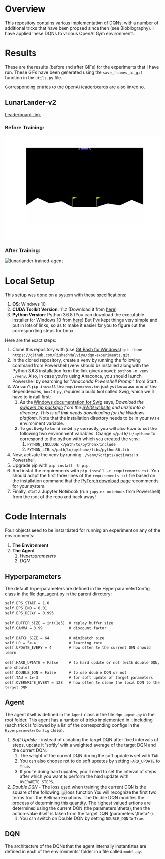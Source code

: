 # Overview
This repository contains various implementation of DQNs, with a number of additional tricks that have been propsed since then (see Biobliography). I have applied these DQNs to various OpenAI Gym environments.

# Results
These are the results (before and after GIFs) for the experiments that I have run. These GIFs have been generated using the `save_frames_as_gif` function in the `utils.py` file.

Corresponding entries to the OpenAI leaderboards are also linked to.



## LunarLander-v2
[Leaderboard Link](https://github.com/openai/gym/wiki/Leaderboard#lunarlander-v2)
### Before Training:
![lunarlander-random-agent](https://github.com/RishabhMalviya/dqn_experiments/blob/master/lunar-lander/videos/random_agent.gif?raw=true)
### After Training:
![lunarlander-trained-agent](https://github.com/RishabhMalviya/dqn_experiments/blob/master/lunar-lander/videos/trained_agent.gif?raw=true)

# Local Setup
This setup was done on a system with these specifications:
1. **OS**: Windows 10
2. **CUDA Toolkit Version**: 11.2 (Download it from [here](https://developer.nvidia.com/Cuda-downloads))
3. **Python Version**: Python 3.6.8 (You can download the executable installer for Windows 10 from [here](https://www.python.org/ftp/python/3.6.8/python-3.6.8-amd64.exe))
But I've kept things very simple and put in lots of links, so as to make it easier for you to figure out the corresponding steps for Linux.

Here are the exact steps:
1. Clone this repository with (use [Git Bash for Windows](https://gitforwindows.org/)) `git clone https://github.com/RishabhMalviya/dqn-experiments.git`.
2. In the cloned repository, create a venv by running the following command from Powershell (venv should be installed along with the Python 3.6.8 installation form the link given above): `python -m venv ./venv`. Also, in case you're using Anaconda, you should launch Powershell by searching for "*Anaconda Powershell Prompt*" from Start.
3. We can't `pip install` the `requirements.txt` just yet because one of the dependencies, `box2d-py`, requires a build tool called Swig, which we'll have to install first: 
   1. As the [Windows documentation for Swig](http://www.swig.org/Doc1.3/Windows.html) says, *Download the [swigwin zip package](http://prdownloads.sourceforge.net/swig/swigwin-4.0.2.zip) from the [SWIG website](http://www.swig.org/download.html) and unzip into a directory. This is all that needs downloading for the Windows platform.* Note that the installation directory needs to be in your `PATH` environment variable.
   2. To get Swig to build `box2d-py` correctly, you will also have to set the following two environment variables. Change `</path/to/python>` to correspond to the python with which you created the venv:
      1. `PYTHON_INCLUDE`: `</path/to/python>/include`
      2. `PYTHON_LIB`: `</path/to/python>/libs/python36.lib`
4. Now, activate the venv by running `./venv/Scripts/activate` in Powershell.
5. Upgrade pip with `pip install -U pip`.
6. And install the requirements with `pip install -r requirements.txt`. You should adapt the first three lines of the `requirements.txt` file based on the installation command that the [PyTorch download page](https://pytorch.org/get-started/locally/) recommends for your system.
7. Finally, start a Jupyter Notebook (run `jupyter notebook` from Powershell) from the root of the repo and hack away!

# Code Internals

Four objects need to be instantiated for running an experiment on any of the environments:

1. **The Environment**
2. **The Agent**
   1. *Hyperparameters*
   2. *DQN* 

## Hyperparameters
The default hyperparameters are defined in the HyperparameterConfig class in the file dqn_agent.py in the parent directory:

```
self.EPS_START = 1.0
self.EPS_END = 0.01
self.EPS_DECAY = 0.995

self.BUFFER_SIZE = int(1e5)  # replay buffer size
self.GAMMA = 0.99            # discount factor

self.BATCH_SIZE = 64         # minibatch size
self.LR = 5e-4               # learning rate 
self.UPDATE_EVERY = 4        # how often to the current DQN should learn

self.HARD_UPDATE = False     # to hard update or not (with double DQN, one should)
self.DOUBLE_DQN = False      # to use double DQN or not
self.TAU = 1e-3              # for soft update of target parameters
self.OVERWRITE_EVERY = 128   # how often to clone the local DQN to the target DQN
```

## Agent
The agent itself is defined in the `Agent` class in the file `dqn_agent.py` in the root folder. This agent has a number of tricks implemented in it including (each trick is followed by a list of the corresponding configs in the `HyperparameterConfig` class):
1. *Soft Update* - instead of updating the target DQN after fixed intervals of steps, update it 'softly' with a weighted average of the target DQN and the current DQN.
   1. The weight of the current DQN during the soft update is set with `TAU`. 
   2. You can also choose not to do soft updates by setting `HARD_UPDATE` to `True`.
   3. If you're doing hard updates, you'll need to set the interval of steps after which you want to perform the hard update with `OVERWRITE_STEPS`.
2. *Double DQN* - The loss used when training the current DQN is the square of the following:
![loss function](https://imgur.com/bKrBclq.jpg)
You will recognize the first two terms from the Bellman Equations. The Double DQN modifies the process of determining this quantity. The highest valued actions are determined using the current DQN (the parameters \theta), then the action-value itself is taken from the target DQN (parameters \theta^-).
   1. You can switch on Double DQN by setting `DOUBLE_DQN` to `True`.

## DQN
The architecture of the DQNs that the agent internally instantiates are defined in each of the environments' folder in a file called `model.py`.